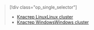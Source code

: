 > [!div class="op_single_selector"]
> * [<span data-ttu-id="6e457-101">Кластер Linux</span><span class="sxs-lookup"><span data-stu-id="6e457-101">Linux cluster</span></span>](../articles/hdinsight/hdinsight-use-oozie-linux-mac.md)
> * [<span data-ttu-id="6e457-102">Кластер Windows</span><span class="sxs-lookup"><span data-stu-id="6e457-102">Windows cluster</span></span>](../articles/hdinsight/hdinsight-use-oozie.md)
> 
> 

